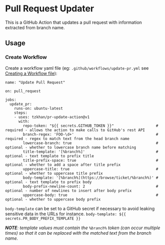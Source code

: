 # Pull Request Updater

This is a GitHub Action that updates a pull request with information extracted from branch name.

## Usage

### Create Workflow

Create a workflow yaml file (eg: `.github/workflows/update-pr.yml` see [Creating a Workflow file](https://help.github.com/en/articles/configuring-a-workflow#creating-a-workflow-file)):

```
name: "Update Pull Request"

on: pull_request

jobs:
  update_pr:
    runs-on: ubuntu-latest
    steps:
    - uses: tzkhan/pr-update-action@v1
      with:
        repo-token: "${{ secrets.GITHUB_TOKEN }}"                   # required - allows the action to make calls to GitHub's rest API
        branch-regex: 'FOO-\d+'                                     # required - regex to match text from the head branch name
        lowercase-branch: true                                      # optional - whether to lowercase branch name before matching
        title-template: '[%branch%]'                                # optional - text template to prefix title
        title-prefix-space: true                                    # optional - whether to add a space after title prefix
        uppercase-title: true                                       # optional - whether to uppercase title prefix
        body-template: '[%branch%](https://browse/ticket/%branch%)' # optional - text template to prefix body
        body-prefix-newline-count: 2                                # optional - number of newlines to insert after body prefix
        uppercase-body: true                                        # optional - whether to uppercase body prefix
```

`body-template` can be set to a GitHub secret if necessary to avoid leaking sensitive data in the URLs for instance. `body-template: ${{ secrets.PR_BODY_PREFIX_TEMPLATE }}`

_**NOTE**: template values must contain the `%branch%` token (can occur multiple times) so that it can be replaced with the matched text from the branch name._